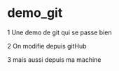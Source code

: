 # demo_git
1 Une demo de git qui se passe bien

2 On modifie depuis gitHub

3 mais aussi depuis ma machine
